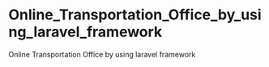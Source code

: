 # Online_Transportation_Office_by_using_laravel_framework
Online Transportation Office by using laravel framework
